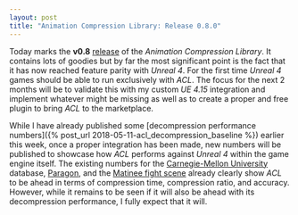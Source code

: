 ```yaml
---
layout: post
title: "Animation Compression Library: Release 0.8.0"
---
```

Today marks the **v0.8** [release](https://github.com/nfrechette/acl/releases/tag/v0.8.0) of the *Animation Compression Library*. It contains lots of goodies but by far the most significant point is the fact that it has now reached feature parity with *Unreal 4*. For the first time *Unreal 4* games should be able to run exclusively with *ACL*. The focus for the next 2 months will be to validate this with my custom *UE 4.15* integration and implement whatever might be missing as well as to create a proper and free plugin to bring *ACL* to the marketplace.

While I have already published some [decompression performance numbers]({% post_url 2018-05-11-acl_decompression_baseline %}) earlier this week, once a proper integration has been made, new numbers will be published to showcase how *ACL* performs against *Unreal 4* within the game engine itself. The existing numbers for the [Carnegie-Mellon University](https://github.com/nfrechette/acl/blob/develop/docs/cmu_performance.md) database, [Paragon](https://github.com/nfrechette/acl/blob/develop/docs/paragon_performance.md), and the [Matinee fight scene](https://github.com/nfrechette/acl/blob/develop/docs/fight_scene_performance.md) already clearly show *ACL* to be ahead in terms of compression time, compression ratio, and accuracy. However, while it remains to be seen if it will also be ahead with its decompression performance, I fully expect that it will.
